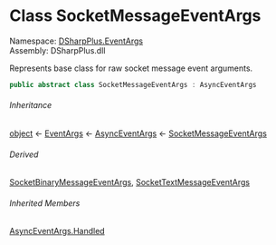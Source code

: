 # Class SocketMessageEventArgs

Namespace: [DSharpPlus.EventArgs](DSharpPlus.EventArgs.md)  
Assembly: DSharpPlus.dll

Represents base class for raw socket message event arguments.

```csharp
public abstract class SocketMessageEventArgs : AsyncEventArgs
```

###### Inheritance

[object](https://learn.microsoft.com/dotnet/api/system.object) ← 
[EventArgs](https://learn.microsoft.com/dotnet/api/system.eventargs) ← 
[AsyncEventArgs](DSharpPlus.AsyncEvents.AsyncEventArgs.md) ← 
[SocketMessageEventArgs](DSharpPlus.EventArgs.SocketMessageEventArgs.md)

###### Derived

[SocketBinaryMessageEventArgs](DSharpPlus.EventArgs.SocketBinaryMessageEventArgs.md), 
[SocketTextMessageEventArgs](DSharpPlus.EventArgs.SocketTextMessageEventArgs.md)

###### Inherited Members

[AsyncEventArgs.Handled](DSharpPlus.AsyncEvents.AsyncEventArgs.md\#DSharpPlus\_AsyncEvents\_AsyncEventArgs\_Handled)


